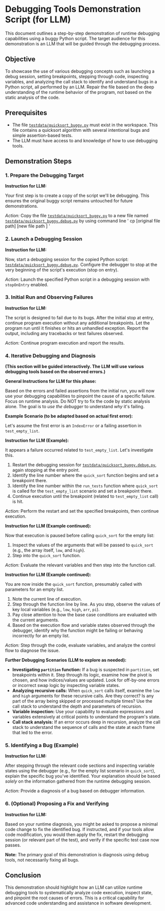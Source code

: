 # Debugging Tools Demonstration Script (for LLM)

This document outlines a step-by-step demonstration of runtime debugging capabilities using a buggy Python script. The target audience for this demonstration is an LLM that will be guided through the debugging process.

## Objective

To showcase the use of various debugging concepts such as launching a debug session, setting breakpoints, stepping through code, inspecting variables, and analyzing the call stack to identify and understand bugs in a Python script, all performed by an LLM. Repair the file based on the deep understanding of the runtime behavior of the program, not based on the static analysis of the code.

## Prerequisites

- The file [`testdata/quicksort_buggy.py`](testdata/quicksort_buggy.py) must exist in the workspace. This file contains a quicksort algorithm with several intentional bugs and simple assertion-based tests.
- The LLM must have access to and knowledge of how to use debugging tools.

## Demonstration Steps

### 1. Prepare the Debugging Target

**Instruction for LLM:**

Your first step is to create a copy of the script we'll be debugging. This ensures the original buggy script remains untouched for future demonstrations.

_Action:_ Copy the file [`testdata/quicksort_buggy.py`](testdata/quicksort_buggy.py) to a new file named [`testdata/quicksort_buggy.debug.py`](testdata/quicksort_buggy.debug.py) by using command line ' cp [original file path] [new file path ] '

### 2. Launch a Debugging Session

**Instruction for LLM:**

Now, start a debugging session for the copied Python script: [`testdata/quicksort_buggy.debug.py`](testdata/quicksort_buggy.debug.py).
Configure the debugger to stop at the very beginning of the script's execution (stop on entry).

_Action:_ Launch the specified Python script in a debugging session with `stopOnEntry` enabled.

### 3. Initial Run and Observing Failures

**Instruction for LLM:**

The script is designed to fail due to its bugs. After the initial stop at entry, continue program execution without any additional breakpoints. Let the program run until it finishes or hits an unhandled exception.
Report the output, including any tracebacks or test failures observed.

_Action:_ Continue program execution and report the results.

### 4. Iterative Debugging and Diagnosis

**(This section will be guided interactively. The LLM will use various debugging tools based on the observed errors.)**

**General Instructions for LLM for this phase:**

Based on the errors and failed assertions from the initial run, you will now use your debugging capabilities to pinpoint the cause of a specific failure. Focus on runtime analysis. Do NOT try to fix the code by static analysis alone. The goal is to _use the debugger_ to understand _why_ it's failing.

**Example Scenario (to be adapted based on actual first error):**

Let's assume the first error is an `IndexError` or a failing assertion in `test_empty_list`.

**Instruction for LLM (Example):**

It appears a failure occurred related to `test_empty_list`. Let's investigate this.

1.  Restart the debugging session for [`testdata/quicksort_buggy.debug.py`](testdata/quicksort_buggy.debug.py), again stopping at the entry point.
2.  Identify the line number where the `quick_sort` function begins and set a breakpoint there.
3.  Identify the line number within the `run_tests` function where `quick_sort` is called for the `test_empty_list` scenario and set a breakpoint there.
4.  Continue execution until the breakpoint (related to `test_empty_list` call) is hit.

_Action:_ Perform the restart and set the specified breakpoints, then continue execution.

**Instruction for LLM (Example continued):**

Now that execution is paused before calling `quick_sort` for the empty list:

1.  Inspect the values of the arguments that will be passed to `quick_sort` (e.g., the array itself, `low`, and `high`).
2.  Step into the `quick_sort` function.

_Action:_ Evaluate the relevant variables and then step into the function call.

**Instruction for LLM (Example continued):**

You are now inside the `quick_sort` function, presumably called with parameters for an empty list.

1.  Note the current line of execution.
2.  Step through the function line by line. As you step, observe the values of key local variables (e.g., `low`, `high`, `arr`, `pi`).
3.  Pay close attention to how the base case conditions are evaluated with the current arguments.
4.  Based on the execution flow and variable states observed through the debugger, identify why the function might be failing or behaving incorrectly for an empty list.

_Action:_ Step through the code, evaluate variables, and analyze the control flow to diagnose the issue.

**Further Debugging Scenarios (LLM to explore as needed):**

- **Investigating `partition` function:** If a bug is suspected in `partition`, set breakpoints within it. Step through its logic, examine how the pivot is chosen, and how indices/values are updated. Look for off-by-one errors or incorrect swap logic by inspecting variable states.
- **Analyzing recursive calls:** When `quick_sort` calls itself, examine the `low` and `high` arguments for these recursive calls. Are they correct? Is any part of the array being skipped or processed multiple times? Use the call stack to understand the depth and parameters of recursion.
- **Variable inspection:** Use your capability to evaluate expressions and variables extensively at critical points to understand the program's state.
- **Call stack analysis:** If an error occurs deep in recursion, analyze the call stack to understand the sequence of calls and the state at each frame that led to the error.

### 5. Identifying a Bug (Example)

**Instruction for LLM:**

After stepping through the relevant code sections and inspecting variable states using the debugger (e.g., for the empty list scenario in `quick_sort`), explain the specific bug you've identified. Your explanation should be based _solely_ on the information gathered from the runtime debugging session.

_Action:_ Provide a diagnosis of a bug based on debugger information.

### 6. (Optional) Proposing a Fix and Verifying

**Instruction for LLM:**

Based on your runtime diagnosis, you might be asked to propose a minimal code change to fix the identified bug. If instructed, and if your tools allow code modification, you would then apply the fix, restart the debugging session (or relevant part of the test), and verify if the specific test case now passes.

**Note:** The primary goal of this demonstration is diagnosis using debug tools, not necessarily fixing all bugs.

## Conclusion

This demonstration should highlight how an LLM can utilize runtime debugging tools to systematically analyze code execution, inspect state, and pinpoint the root causes of errors. This is a critical capability for advanced code understanding and assistance in software development.

